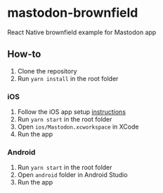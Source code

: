 # mastodon-brownfield
React Native brownfield example for Mastodon app

## How-to
1. Clone the repository
2. Run `yarn install` in the root folder

### iOS
1. Follow the iOS app setup [instructions](https://github.com/TMisiukiewicz/mastodon-ios/blob/4d0394543b7d973195c37bdc83168e01b1703803/Documentation/Setup.md)
2. Run `yarn start` in the root folder
3. Open `ios/Mastodon.xcworkspace` in XCode
4. Run the app

### Android
1. Run `yarn start` in the root folder
2. Open `android` folder in Android Studio
3. Run the app

